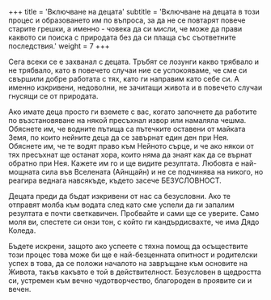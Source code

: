 +++
title = 'Включване на децата'
subtitle = 'Включване на децата в този процес и образоването им по въпроса, за да не се повтарят повече старите грешки, а именно - човека да си мисли, че може да прави каквото си поиска с природата без да си плаща със съответните последствия.'
weight = 7
+++

Сега всеки се е захванал с децата. Тръбят се лозунги какво трябвало и не трябвало, като в повечето случаи ние се успокояваме, че сме си свършили добре работата с тях, като ги направим като себе си. А именно изкривени, недоволни, не зачитащи живота и в повечето случаи гнусящи се от природата.

Ако имате деца просто ги вземете с вас, когато започнете да работите по възстановяване на някой пресъхнал извор или намаляла чешма. Обяснете им, че водните пътища са пътечките оставени от майката Земя, по които нейните деца да се завърнат един ден при Нея. Обяснете им, че те водят право към Нейното сърце, и че ако някои от тях пресъхнат ще останат хора, които няма да знаят как да се върнат обратно при Нея. Кажете им го и ще видите резултата. Любовта е най-мощната сила във Вселената (Айнщайн) и не се подчинява на никого, но реагира веднага навсякъде, където засече БЕЗУСЛОВНОСТ.

Децата преди да бъдат изкривени от нас са безусловни. Ако те отправят молба към водата след като сме успели да ги запалим резултата е почти светкавичен. Пробвайте и сами ще се уверите. Само моля ви, спестете си онзи тон, с който ги кандърдисвахте, че има Дядо Коледа.

Бъдете искрени, защото ако успеете с тяхна помощ да осъществите този процес това може би ще е най-безценната опитност и родителски успех в това, да се положи началото на завръщане към основите на Живота, такъв какъвто е той в действителност. Безусловен в щедростта си, устремен към вечно чудотворчество, благороден в проявите си и вечен.
